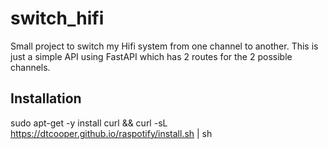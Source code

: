 # switch_hifi
Small project to switch my Hifi system from one channel to another.
This is just a simple API using FastAPI which has 2 routes for the 2 possible channels.

## Installation
sudo apt-get -y install curl && curl -sL https://dtcooper.github.io/raspotify/install.sh | sh